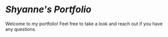 # ***Shyanne's Portfolio***
Welcome to my portfolio! Feel free to take a look and reach out if you have any questions. 
